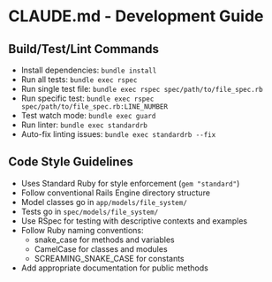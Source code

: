 # CLAUDE.md - Development Guide

## Build/Test/Lint Commands
- Install dependencies: `bundle install`
- Run all tests: `bundle exec rspec`
- Run single test file: `bundle exec rspec spec/path/to/file_spec.rb`
- Run specific test: `bundle exec rspec spec/path/to/file_spec.rb:LINE_NUMBER`
- Test watch mode: `bundle exec guard`
- Run linter: `bundle exec standardrb`
- Auto-fix linting issues: `bundle exec standardrb --fix`

## Code Style Guidelines
- Uses Standard Ruby for style enforcement (`gem "standard"`)
- Follow conventional Rails Engine directory structure
- Model classes go in `app/models/file_system/`
- Tests go in `spec/models/file_system/`
- Use RSpec for testing with descriptive contexts and examples
- Follow Ruby naming conventions:
  - snake_case for methods and variables
  - CamelCase for classes and modules
  - SCREAMING_SNAKE_CASE for constants
- Add appropriate documentation for public methods